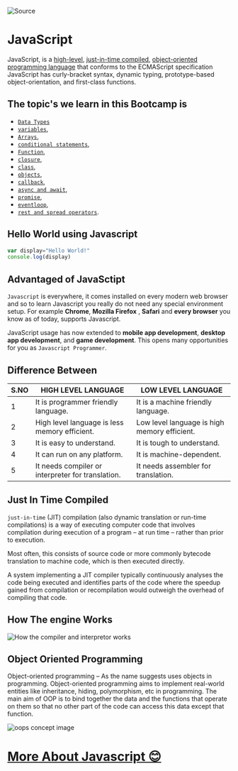 
![Source](https://nadia-training.com/wp-content/uploads/2019/03/JavaScript-Essentials-Course.jpg)
# **JavaScript**

JavaScript, is a [high-level](#difference-between), [just-in-time compiled](#just-in-time-compiled), [object-oriented programming language](#object-oriented-programming) that conforms to the ECMAScript specification JavaScript has curly-bracket syntax, dynamic typing, prototype-based object-orientation, and first-class functions.

## **The topic's we learn in this Bootcamp is**

* [`Data Types`](https://github.com/mnptrinity/Redesign/blob/master/JS/2_Data_Types.md)
* [`variables`](https://github.com/mnptrinity/Redesign/blob/master/JS/2_Data_Types.md),
* [`Arrays`](https://github.com/mnptrinity/Redesign/blob/master/JS/2_Data_Types.md),
* [`conditional statements`](),
* [`Function`](),
* [`closure`](),
* [`class`](),
* [`objects`](),
* [`callback`](),
* [`async and await`](),
* [`promise`](),
* [`eventloop`](),
* [`rest and spread operators`]().



## Hello World using Javascript

```js
var display="Hello World!"
console.log(display)
```

## **Advantaged of JavaSctipt**

`Javascript` is everywhere, it comes installed on every modern web browser and so to learn Javascript you really do not need any special environment setup. For example **Chrome**, **Mozilla Firefox** , **Safari** and **every browser** you know as of today, supports Javascript.

JavaScript usage has now extended to **mobile app development**, **desktop app development**, and **game development**. This opens many opportunities for you as `Javascript Programmer`.

## **Difference Between**
S.NO | HIGH LEVEL LANGUAGE | LOW LEVEL LANGUAGE
---------|----------|---------
 1 | It is programmer friendly language.	 | It is a machine friendly language.
 2  |   High level language is less memory efficient.| Low level language is high memory efficient.
 3  | It is easy to understand.	    |   It is tough to understand.
4   |   It can run on any platform.	    |   It is machine-dependent.
5   |   It needs compiler or interpreter for translation.	|   It needs assembler for translation.


## **Just In Time Compiled**
`just-in-time` (JIT) compilation (also dynamic translation or run-time compilations) is a way of executing computer code that involves compilation during execution of a program – at run time – rather than prior to execution.

Most often, this consists of source code or more commonly bytecode translation to machine code, which is then executed directly. 

A system implementing a JIT compiler typically continuously analyses the code being executed and identifies parts of the code where the speedup gained from compilation or recompilation would outweigh the overhead of compiling that code.

## How The engine Works
![How the compiler and interpretor works](https://miro.medium.com/proxy/1*VqHSZhJ93Vhijkm_VCjHsw.gif)



## **Object Oriented Programming**

Object-oriented programming – As the name suggests uses objects in programming. Object-oriented programming aims to implement real-world entities like inheritance, hiding, polymorphism, etc in programming. The main aim of OOP is to bind together the data and the functions that operate on them so that no other part of the code can access this data except that function.

![oops concept image](https://miro.medium.com/max/1000/1*y6Opk-cAQVe6uyKYH3306g.png)


# [More About Javascript 😊](https://github.com/mnptrinity/Redesign/blob/update/2/JS/moreabout_java.md)




